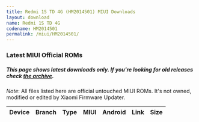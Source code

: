 ```yaml
---
title: Redmi 1S TD 4G (HM2014501) MIUI Downloads
layout: download
name: Redmi 1S TD 4G
codename: HM2014501
permalink: /miui/HM2014501/
---
```

### Latest MIUI Official ROMs
##### This page shows latest downloads only. If you're looking for old releases check [the archive](/archive/miui/HM2014501/).
*Note*: All files listed here are official untouched MIUI ROMs. It's not owned, modified or edited by Xiaomi Firmware Updater.

<div class="table-responsive-md" id="table-wrapper">
<table id="miui" class="compact table table-striped table-hover table-sm">
    <thead class="thead-dark">
        <tr>
            <th>Device</th>
            <th>Branch</th>
            <th>Type</th>
            <th>MIUI</th>
            <th>Android</th>
            <th>Link</th>
            <th>Size</th>
        </tr>
    </thead>
    <script>loadMiuiDownloads('HM2014501')</script>
</table>
</div>

